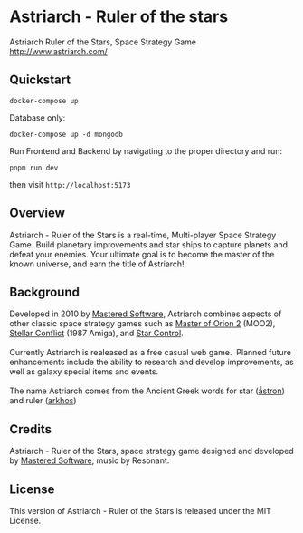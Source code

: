# Astriarch - Ruler of the stars

Astriarch Ruler of the Stars, Space Strategy Game
http://www.astriarch.com/

## Quickstart

`docker-compose up`


Database only:

`docker-compose up -d mongodb`


Run Frontend and Backend by navigating to the proper directory and run:

`pnpm run dev`

then visit `http://localhost:5173`


## Overview

Astriarch - Ruler of the Stars is a real-time, Multi-player Space Strategy Game.
Build planetary improvements and star ships to capture planets and defeat your enemies.
Your ultimate goal is to become the master of the known universe, and earn the title of Astriarch!

## Background

Developed in 2010 by <a href="http://www.masteredsoftware.com/" target="_blank">Mastered Software</a>, Astriarch combines aspects of other classic space strategy games such as <a href="http://en.wikipedia.org/wiki/Master_of_Orion_II:_Battle_at_Antares" target="_blank" rel="nofollow">Master of Orion 2</a> (MOO2), <a href="http://hol.abime.net/3427" target="_blank" rel="nofollow">Stellar Conflict</a> (1987 Amiga), and <a href="http://en.wikipedia.org/wiki/Star_Control" target="_blank" rel="nofollow">Star Control</a>.
<br /><br />
Currently Astriarch is realeased as a free casual web game.&nbsp; Planned future enhancements include the ability to research and develop improvements, as well as galaxy special items and events.
<br /><br />
The name Astriarch comes from the Ancient Greek words for star (<a href="http://en.wiktionary.org/wiki/%E1%BC%84%CF%83%CF%84%CF%81%CE%BF%CE%BD#Ancient_Greek" target="_blank" rel="nofollow">ắstron</a>) and ruler (<a href="http://en.wiktionary.org/wiki/%E1%BC%80%CF%81%CF%87%CF%8C%CF%82" target="_blank" rel="nofollow">arkhos</a>)


## Credits

Astriarch - Ruler of the Stars, space strategy game designed and developed by <a href="http://www.masteredsoftware.com/" target="_blank">Mastered Software</a>, music by Resonant.

## License

This version of Astriarch - Ruler of the Stars is released under the MIT License.

